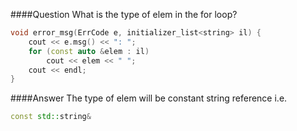 ####Question
What is the type of elem in the for loop?  
```cpp
void error_msg(ErrCode e, initializer_list<string> il) {
    cout << e.msg() << ": ";
    for (const auto &elem : il)
        cout << elem << " ";
    cout << endl;
}
```
####Answer
The type of elem will be constant string reference i.e.  
```cpp
const std::string&  
```

